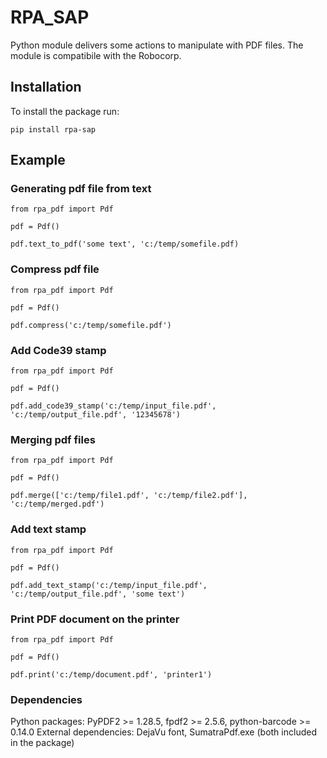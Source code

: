 # RPA_SAP
Python module delivers some actions to manipulate with PDF files.
The module is compatibile with the Robocorp.

## Installation
To install the package run:

```
pip install rpa-sap
```

## Example
### Generating pdf file from text
```
from rpa_pdf import Pdf

pdf = Pdf()

pdf.text_to_pdf('some text', 'c:/temp/somefile.pdf)
```
### Compress pdf file
```
from rpa_pdf import Pdf

pdf = Pdf()

pdf.compress('c:/temp/somefile.pdf')
```
### Add Code39 stamp
```
from rpa_pdf import Pdf

pdf = Pdf()

pdf.add_code39_stamp('c:/temp/input_file.pdf', 'c:/temp/output_file.pdf', '12345678')
```
### Merging pdf files
```
from rpa_pdf import Pdf

pdf = Pdf()

pdf.merge(['c:/temp/file1.pdf', 'c:/temp/file2.pdf'], 'c:/temp/merged.pdf')
```
### Add text stamp
```
from rpa_pdf import Pdf

pdf = Pdf()

pdf.add_text_stamp('c:/temp/input_file.pdf', 'c:/temp/output_file.pdf', 'some text')
```
### Print PDF document on the printer
```
from rpa_pdf import Pdf

pdf = Pdf()

pdf.print('c:/temp/document.pdf', 'printer1')
```

### Dependencies
Python packages: PyPDF2 >= 1.28.5, fpdf2 >= 2.5.6, python-barcode >= 0.14.0
External dependencies: DejaVu font, SumatraPdf.exe (both included in the package)
